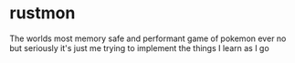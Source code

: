 # rustmon
The worlds most memory safe and performant game of pokemon ever
no but seriously it's just me trying to implement the things I learn as I go

